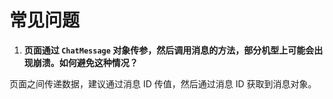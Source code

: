 # 常见问题

1. **页面通过 `ChatMessage` 对象传参，然后调用消息的方法，部分机型上可能会出现崩溃。如何避免这种情况？**
   
页面之间传递数据，建议通过消息 ID 传值，然后通过消息 ID 获取到消息对象。  